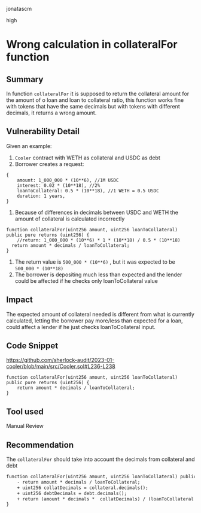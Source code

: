 jonatascm

high

# Wrong calculation in collateralFor function

## Summary

In function `collateralFor` it is supposed to return the collateral amount for the amount of o loan and loan to collateral ratio, this function works fine with tokens that have the same decimals but with tokens with different decimals, it returns a wrong amount.

## Vulnerability Detail

Given an example:

1. `Cooler` contract with WETH as collateral and USDC as debt
2. Borrower creates a request:

```solidity
{
	amount: 1_000_000 * (10**6), //1M USDC
	interest: 0.02 * (10**18), //2%
	loanToCollateral: 0.5 * (10**18), //1 WETH = 0.5 USDC
	duration: 1 years,
}
```

1. Because of differences in decimals between USDC and WETH the amount of collateral is calculated incorrectly

```solidity
function collateralFor(uint256 amount, uint256 loanToCollateral) public pure returns (uint256) {
	//return: 1_000_000 * (10**6) * 1 * (10**18) / 0.5 * (10**18)
  return amount * decimals / loanToCollateral;
}
```

1. The return value is `500_000 * (10**6)` , but it was expected to be `500_000 * (10**18)`
2. The borrower is depositing much less than expected and the lender could be affected if he checks only loanToCollateral value

## Impact

The expected amount of collateral needed is different from what is currently calculated, letting the borrower pay more/less than expected for a loan, could affect a lender if he just checks loanToCollateral input.

## Code Snippet

https://github.com/sherlock-audit/2023-01-cooler/blob/main/src/Cooler.sol#L236-L238

```solidity
function collateralFor(uint256 amount, uint256 loanToCollateral) public pure returns (uint256) {
    return amount * decimals / loanToCollateral;
}
```

## Tool used

Manual Review

## Recommendation

The `collateralFor` should take into account the decimals from collateral and debt

```diff
function collateralFor(uint256 amount, uint256 loanToCollateral) public pure returns (uint256) {  
	- return amount * decimals / loanToCollateral;
	+ uint256 collatDecimals = collateral.decimals();
	+ uint256 debtDecimals = debt.decimals();
	+ return (amount * decimals *  collatDecimals) / (loanToCollateral * debtDecimals);
}
```